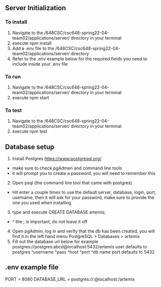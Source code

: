 ## Server Initialization
### To install
1. Navigate to the /648CSC/csc648-spring22-04-team02/applications/server/ directory in your terminal
2. execute  npm install
3. Add a .env file to the /648CSC/csc648-spring22-04-team02/applications/server/ directory
4. Refer to the .env example below for the required fields you need to include inside your .env file

### To run
1. Navigate to the /648CSC/csc648-spring22-04-team02/applications/server/ directory in your terminal
2. execute  npm start

### To test
1. Navigate to the /648CSC/csc648-spring22-04-team02/applications/server/ directory in your terminal
2. execute   npm test


## Database setup
1. Install Postgres https://www.postgresql.org/
- make sure to check pgAdmen and command line tools
- it will prompt you to create a password, you will need to remember this
2. Open psql (the command line tool that came with postgres)
- Hit enter a couple times to use the default server, database, login, port, username, then it will ask for your password, make sure to provide the one you used when installing
3. type and execute  CREATE DATABASE artemis;
- ^ the ; is important, do not leave it off
4. Open pgAdmin, log in and verify that the db has been created, you will find it in the left hand menu
PostgreSQL > Databases > artemis
5. Fill out the database url below for example postgres://postgres:abcd@localhost:5432/artemis
user defaults to postgres                                  ^username ^pass ^host   ^port  ^db name
port defaults to 5432

## .env example file

PORT = 8080
DATABASE_URL = postgres://<user>:<password>@localhost:<port>/artemis  
